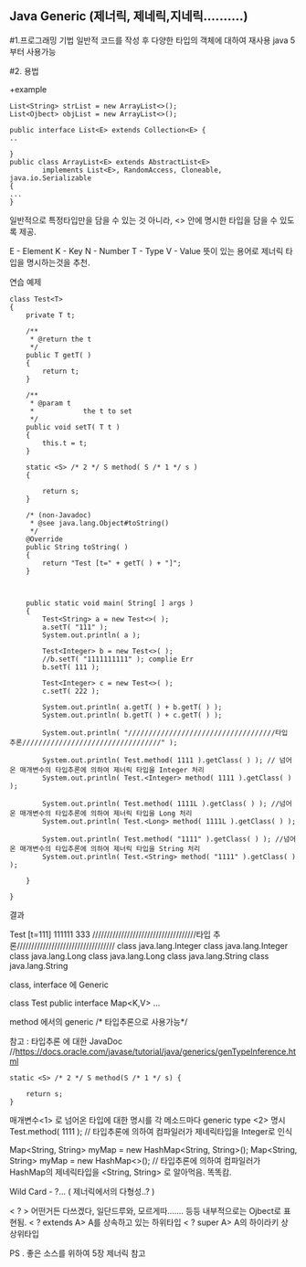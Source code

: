 ## Java Generic (제너릭, 제네릭,지네릭..........)
#1.프로그래밍 기법
  	일반적 코드를 작성 후 다양한 타입의 객체에 대하여 재사용
  	java 5 부터 사용가능
  
#2. 용법

+example

	List<String> strList = new ArrayList<>();
	List<Ojbect> objList = new ArrayList<>();
	
	public interface List<E> extends Collection<E> {
	..
	
	}
	public class ArrayList<E> extends AbstractList<E>
			implements List<E>, RandomAccess, Cloneable, java.io.Serializable
	{
	...
	}


일반적으로 특정타입만을 담을 수 있는 것 아니라, <> 안에 명시한 타입을 담을 수 있도록 제공.

E - Element
K - Key
N - Number
T - Type
V - Value
뜻이 있는 용어로 제너릭 타입을 명시하는것을 추천.

연습 예제

	class Test<T>
	{
		private T t;

		/**
		 * @return the t
		 */
		public T getT( )
		{
			return t;
		}

		/**
		 * @param t
		 *            the t to set
		 */
		public void setT( T t )
		{
			this.t = t;
		}

		static <S> /* 2 */ S method( S /* 1 */ s )
		{

			return s;
		}

		/* (non-Javadoc)
		 * @see java.lang.Object#toString()
		 */
		@Override
		public String toString( )
		{
			return "Test [t=" + getT( ) + "]";
		}

		
		
		public static void main( String[ ] args )
		{
			Test<String> a = new Test<>( );
			a.setT( "111" );
			System.out.println( a );

			Test<Integer> b = new Test<>( );
			//b.setT( "1111111111" ); complie Err
			b.setT( 111 );

			Test<Integer> c = new Test<>( );
			c.setT( 222 );

			System.out.println( a.getT( ) + b.getT( ) );
			System.out.println( b.getT( ) + c.getT( ) );

			System.out.println( "////////////////////////////////////타입 추론//////////////////////////////////" );

			System.out.println( Test.method( 1111 ).getClass( ) ); // 넘어온 매개변수의 타입추론에 의하여 제너릭 타입을 Integer 처리
			System.out.println( Test.<Integer> method( 1111 ).getClass( ) );

			System.out.println( Test.method( 1111L ).getClass( ) ); //넘어온 매개변수의 타입추론에 의하여 제너릭 타입을 Long 처리
			System.out.println( Test.<Long> method( 1111L ).getClass( ) );

			System.out.println( Test.method( "1111" ).getClass( ) ); //넘어온 매개변수의 타입추론에 의하여 제너릭 타입을 String 처리
			System.out.println( Test.<String> method( "1111" ).getClass( ) );

		}

	}

	

결과


Test [t=111]
111111
333
////////////////////////////////////타입 추론//////////////////////////////////
class java.lang.Integer
class java.lang.Integer
class java.lang.Long
class java.lang.Long
class java.lang.String
class java.lang.String



class, interface 에 Generic

class Test<T>
public interface Map<K,V> ...


method 에서의 generic /* 타입추론으로 사용가능*/


참고 : 타입추론 에 대한 JavaDoc
//https://docs.oracle.com/javase/tutorial/java/generics/genTypeInference.html

	static <S> /* 2 */ S method(S /* 1 */ s) {
			
		return s;
	}

매개변수<1> 로 넘어온 타입에 대한 명시를 각 메소드마다 generic type <2>  명시
Test.method( 1111 ); // 타입추론에 의하여 컴파일러가 제네릭타입을 Integer로 인식

Map<String, String> myMap = new HashMap<String, String>();
Map<String, String> myMap = new HashMap<>(); // 타입추론에 의하여 컴파일러가 HashMap의 제네릭타입을 <String, String> 로 알아먹음. 똑똑캄.

Wild Card - ?... ( 제너릭에서의 다형성..? )

< ? > 어떤거든 다쓰겠다, 일단드루와, 모르게따....... 등등 내부적으로는 Ojbect로 표현됨.
< ? extends A> A를 상속하고 있는 하위타입
< ? super A> A의 하이라키 상 상위타입


PS . 좋은 소스를 위하여
5장 제너릭 참고

